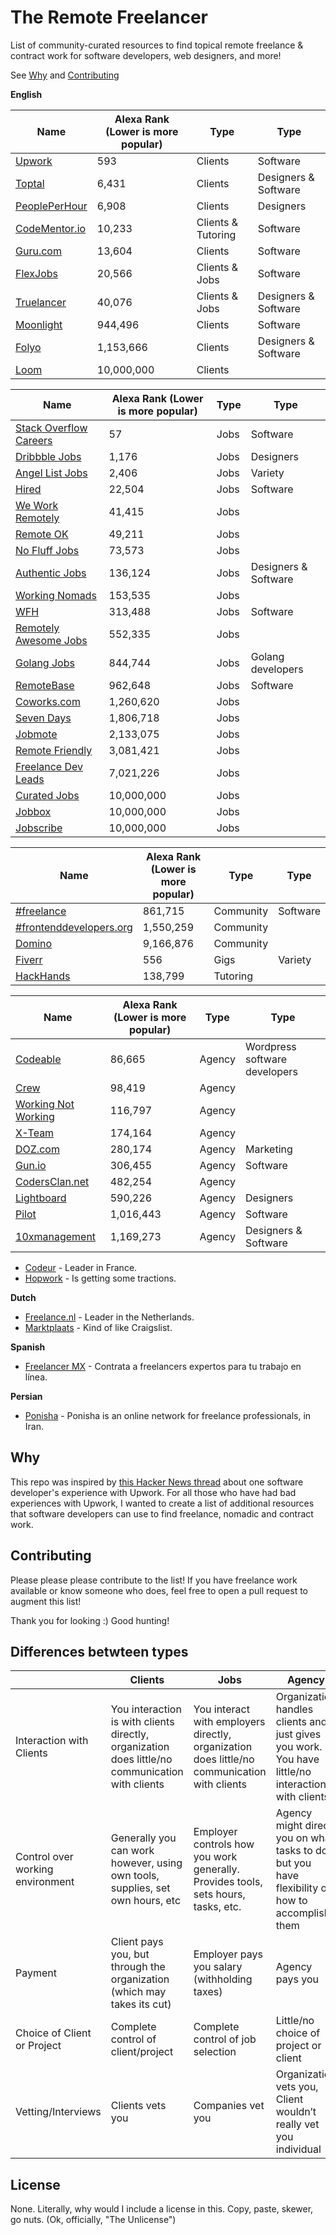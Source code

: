 # The Remote Freelancer
List of community-curated resources to find topical remote freelance &amp; contract work for software developers, web designers, and more!

See [Why](#why) and [Contributing](#contributing)

**English**

| Name                                           | Alexa Rank (Lower is more popular) | Type               | Type                 |
|------------------------------------------------|------------------------------------|--------------------|----------------------|
| [Upwork](https://upwork.com)                   | 593                                | Clients            | Software             |
| [Toptal](https://www.toptal.com/)              | 6,431                              | Clients            | Designers & Software |
| [PeoplePerHour](https://www.peopleperhour.com) | 6,908                              | Clients            | Designers            |
| [CodeMentor.io](https://codementor.io)         | 10,233                             | Clients & Tutoring | Software             |
| [Guru.com](http://www.guru.com/)               | 13,604                             | Clients            | Software             |
| [FlexJobs](https://www.flexjobs.com)           | 20,566                             | Clients & Jobs     | Software             |
| [Truelancer](https://www.truelancer.com/)      | 40,076                             | Clients & Jobs     | Designers & Software |
| [Moonlight](https://www.moonlightwork.com)            | 944,496                            | Clients | Software                      |
| [Folyo](https://www.folyo.me)                  | 1,153,666                          | Clients            | Designers & Software |
| [Loom](https://www.joinloom.com)               | 10,000,000                         | Clients            |                      |

| Name                                                                                              | Alexa Rank (Lower is more popular) | Type | Type                 |
|---------------------------------------------------------------------------------------------------|------------------------------------|------|----------------------|
| [Stack Overflow Careers](http://careers.stackoverflow.com/jobs/remote)                            | 57                                 | Jobs | Software             |
| [Dribbble Jobs](https://dribbble.com/jobs?utf8=%E2%9C%93&amp;anywhere=true&amp;location=Anywhere) | 1,176                              | Jobs | Designers            |
| [Angel List Jobs](https://angel.co/jobs#find/f!%7B%22remote%22%3Atrue%7D)                         | 2,406                              | Jobs | Variety              |
| [Hired](https://hired.com/)                                                                       | 22,504                             | Jobs | Software             |
| [We Work Remotely](https://weworkremotely.com/)                                                   | 41,415                             | Jobs |                      |
| [Remote OK](https://remoteok.io/)                                                                 | 49,211                             | Jobs |                      |
| [No Fluff Jobs](https://nofluffjobs.com/#criteria=remote)                                         | 73,573                             | Jobs |                      |
| [Authentic Jobs](http://www.authenticjobs.com/#onlyremote=1)                                      | 136,124                            | Jobs | Designers & Software |
| [Working Nomads](http://www.workingnomads.co/jobs)                                                | 153,535                            | Jobs |                      |
| [WFH](https://www.wfh.io/)                                                                        | 313,488                            | Jobs | Software             |
| [Remotely Awesome Jobs](https://www.remotelyawesomejobs.com)                                      | 552,335                            | Jobs |                      |
| [Golang Jobs](http://www.golangprojects.com/golang-remote-jobs.html)                              | 844,744                            | Jobs | Golang developers    |
| [RemoteBase](https://remotebase.io/)                                                              | 962,648                            | Jobs | Software             |
| [Coworks.com](https://coworks.com/for-freelancers/)                                               | 1,260,620                          | Jobs |                      |
| [Seven Days](https://www.sevendays.co/)                                                           | 1,806,718                          | Jobs |                      |
| [Jobmote](http://jobmote.com/)                                                                    | 2,133,075                          | Jobs |                      |
| [Remote Friendly](https://remotefriendly.work)                                                    | 3,081,421                          | Jobs |                      |
| [Freelance Dev Leads](https://freelancedevleads.com/)                                             | 7,021,226                          | Jobs |                      |
| [Curated Jobs](http://curatedjobs.spirofloropoulos.com/)                                          | 10,000,000                         | Jobs |                      |
| [Jobbox](https://www.jobbox.io/offers?t=&amp;s=featured&amp)                                      | 10,000,000                         | Jobs |                      |
| [Jobscribe](http://jobscri.be/)                                                                   | 10,000,000                         | Jobs |                      |

| Name                                                      | Alexa Rank (Lower is more popular) | Type      | Type     |
|-----------------------------------------------------------|------------------------------------|-----------|----------|
| [#freelance](http://freelance.chat/)                      | 861,715                            | Community | Software |
| [#frontenddevelopers.org](http://frontenddevelopers.org/) | 1,550,259                          | Community |          |
| [Domino](https://www.wearedomino.com/freelancer)          | 9,166,876                          | Community |          |
| [Fiverr](https://www.fiverr.com/)                         | 556                                | Gigs      | Variety  |
| [HackHands](https://hackhands.com)                        | 138,799                            | Tutoring  |          |


| Name                                                  | Alexa Rank (Lower is more popular) | Type   | Type                          |
|-------------------------------------------------------|------------------------------------|--------|-------------------------------|
| [Codeable](https://codeable.io/)                      | 86,665                             | Agency | Wordpress software developers |
| [Crew](https://crew.co/)                              | 98,419                             | Agency |                               |
| [Working Not Working](https://workingnotworking.com/) | 116,797                            | Agency |                               |
| [X-Team](http://x-team.com)                           | 174,164                            | Agency |                               |
| [DOZ.com](https://www.doz.com)                        | 280,174                            | Agency | Marketing                     |
| [Gun.io](https://gun.io/)                             | 306,455                            | Agency | Software                      |
| [CodersClan.net](https://codersclan.net)              | 482,254                            | Agency |                               |
| [Lightboard](https://lightboard.io)                   | 590,226                            | Agency | Designers                     |
| [Pilot](https://pilot.co/)                            | 1,016,443                          | Agency | Software                      |
| [10xmanagement](https://www.10xmanagement.com/)       | 1,169,273                          | Agency | Designers & Software          |


- [Codeur](https://www.codeur.com/) - Leader in France.
- [Hopwork](https://www.hopwork.fr/) - Is getting some tractions.

**Dutch**

- [Freelance.nl](https://freelance.nl/) - Leader in the Netherlands.
- [Marktplaats](http://klussen.marktplaats.nl/diensten-en-vakmensen/klussen/0) - Kind of like Craigslist.

**Spanish**
- [Freelancer MX](https://www.freelancer.mx) - Contrata a freelancers expertos para tu trabajo en línea.

**Persian**
- [Ponisha](http://ponisha.ir) - Ponisha is an online network for freelance professionals, in Iran. 

## Why
This repo was inspired by [this Hacker News thread](https://news.ycombinator.com/item?id=12773282) about one software developer's experience with Upwork. For all those who have had bad experiences with Upwork, I wanted to create a list of additional resources that software developers can use to find freelance, nomadic and contract work.

## Contributing
Please please please contribute to the list! If you have freelance work available or know someone who does, feel free to open a pull request to augment this list!

Thank you for looking :) Good hunting!

## Differences betwteen types

|                                  | Clients                                                                                          | Jobs                                                                                         | Agency                                                                                            |
|----------------------------------|--------------------------------------------------------------------------------------------------|----------------------------------------------------------------------------------------------|---------------------------------------------------------------------------------------------------|
| Interaction with Clients         | You interaction is with clients directly, organization does little/no communication with clients | You interact with employers directly, organization does little/no communication with clients | Organization handles clients and just gives you work. You have little/no interaction with clients |
| Control over working environment | Generally you can work however, using own tools, supplies, set own hours, etc                    | Employer controls how you work generally. Provides tools, sets hours, tasks, etc.            | Agency might direct you on what tasks to do but you have flexibility on how to accomplish them    |
| Payment                          | Client pays you, but through the organization (which may takes its cut)                          | Employer pays you salary (withholding taxes)                                                 | Agency pays you                                                                                   |
| Choice of Client or Project      | Complete control of client/project                                                               | Complete control of job selection                                                            | Little/no choice of project or client                                                             |
| Vetting/Interviews               | Clients vets you                                                                                 | Companies vet you                                                                            | Organization vets you, Client wouldn’t really vet you individual                                  |
## License
None. Literally, why would I include a license in this. Copy, paste, skewer, go nuts. (Ok, officially, "The Unlicense")
